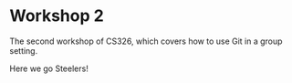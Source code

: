 # Workshop 2

The second workshop of CS326, which covers how to use Git in a group setting.

Here we go Steelers!

